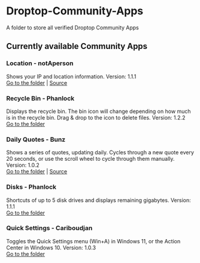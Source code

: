 # Droptop-Community-Apps
A folder to store all verified Droptop Community Apps

## Currently available Community Apps

### Location - notAperson
Shows your IP and location information.
Version: 1.1.1  
[Go to the folder](https://github.com/66Bunz/Droptop-Community-Apps/tree/main/Apps/Location-notAperson) | [Source](https://github.com/notAperson535/Location-For-Droptop)

### Recycle Bin - Phanlock
Displays the recycle bin. The bin icon will change depending on how much is in the recycle bin. Drag & drop to the icon to delete files.
Version: 1.2.2  
[Go to the folder](https://github.com/66Bunz/Droptop-Community-Apps/tree/main/Apps/Recycle_Bin-Phanlock)

### Daily Quotes - Bunz
Shows a series of quotes, updating daily. Cycles through a new quote every 20 seconds, or use the scroll wheel to cycle through them manually.
Version: 1.0.2  
[Go to the folder](https://github.com/66Bunz/Droptop-Community-Apps/tree/main/Apps/Daily_Quotes-Bunz) | [Source](https://github.com/66Bunz/DroptopFour-DailyQuotes)

### Disks - Phanlock
Shortcuts of up to 5 disk drives and displays remaining gigabytes.
Version: 1.1.1  
[Go to the folder](https://github.com/66Bunz/Droptop-Community-Apps/tree/main/Apps/Disks-Phanlock)

### Quick Settings - Cariboudjan
Toggles the Quick Settings menu (Win+A) in Windows 11, or the Action Center in Windows 10.
Version: 1.0.3  
[Go to the folder](https://github.com/66Bunz/Droptop-Community-Apps/tree/main/Apps/Quick_Settings-Cariboudjan)
